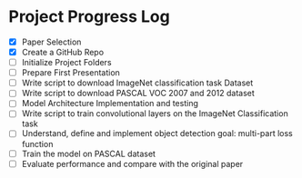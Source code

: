 # Project Progress Log

- [x] Paper Selection
- [x] Create a GitHub Repo
- [ ] Initialize Project Folders
- [ ] Prepare First Presentation
- [ ] Write script to download ImageNet classification task Dataset
- [ ] Write script to download PASCAL VOC 2007 and 2012 dataset
- [ ] Model Architecture Implementation and testing
- [ ] Write script to train convolutional layers on the ImageNet Classification task
- [ ] Understand, define and implement object detection goal: multi-part loss function
- [ ] Train the model on PASCAL dataset
- [ ] Evaluate performance and compare with the original paper
